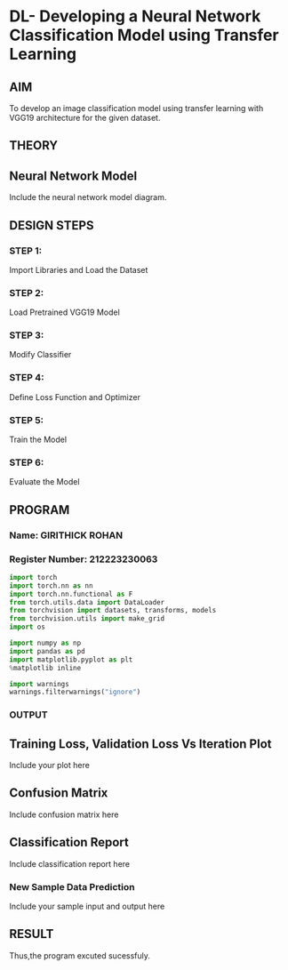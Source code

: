 # DL- Developing a Neural Network Classification Model using Transfer Learning

## AIM
To develop an image classification model using transfer learning with VGG19 architecture for the given dataset.

## THEORY


## Neural Network Model
Include the neural network model diagram.

## DESIGN STEPS
### STEP 1: 

 Import Libraries and Load the Dataset

### STEP 2: 

Load Pretrained VGG19 Model

### STEP 3: 

Modify Classifier

### STEP 4: 

Define Loss Function and Optimizer

### STEP 5: 

Train the Model

### STEP 6: 

 Evaluate the Model

## PROGRAM

### Name: GIRITHICK ROHAN

### Register Number: 212223230063

```python
import torch
import torch.nn as nn
import torch.nn.functional as F
from torch.utils.data import DataLoader
from torchvision import datasets, transforms, models 
from torchvision.utils import make_grid
import os

import numpy as np
import pandas as pd
import matplotlib.pyplot as plt
%matplotlib inline

import warnings
warnings.filterwarnings("ignore")
```

### OUTPUT

## Training Loss, Validation Loss Vs Iteration Plot

Include your plot here

## Confusion Matrix

Include confusion matrix here

## Classification Report
Include classification report here

### New Sample Data Prediction
Include your sample input and output here

## RESULT
Thus,the program excuted sucessfuly.
